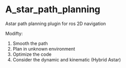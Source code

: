 # A_star_path_planning
Astar path planning plugin for ros 2D navigation 

Modifty:

1. Smooth the path
2. Plan in unknown environment
3. Optimize the code 
4. Consider the dynamic and kinematic (Hybrid Astar)
